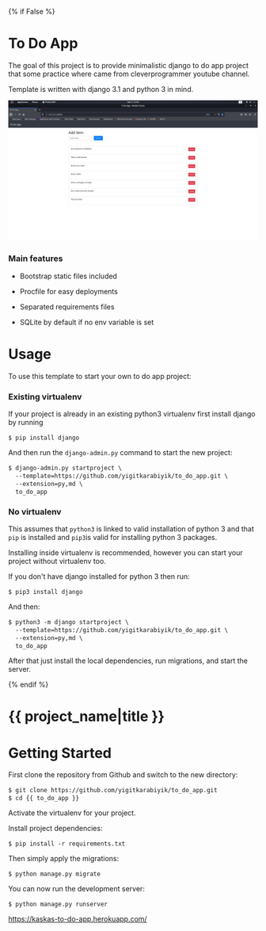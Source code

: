 {% if False %}

# To Do App

The goal of this project is to provide minimalistic django to do app project that some practice where came from cleverprogrammer youtube channel. 

Template is written with django 3.1 and python 3 in mind.

![Default Home View](static/__screenshots/home.png?raw=true "Title")

### Main features

* Bootstrap static files included

* Procfile for easy deployments

* Separated requirements files

* SQLite by default if no env variable is set

# Usage

To use this template to start your own to do app project:

### Existing virtualenv

If your project is already in an existing python3 virtualenv first install django by running

    $ pip install django
    
And then run the `django-admin.py` command to start the new project:

    $ django-admin.py startproject \
      --template=https://github.com/yigitkarabiyik/to_do_app.git \
      --extension=py,md \
      to_do_app
      
### No virtualenv

This assumes that `python3` is linked to valid installation of python 3 and that `pip` is installed and `pip3`is valid
for installing python 3 packages.

Installing inside virtualenv is recommended, however you can start your project without virtualenv too.

If you don't have django installed for python 3 then run:

    $ pip3 install django
    
And then:

    $ python3 -m django startproject \
      --template=https://github.com/yigitkarabiyik/to_do_app.git \
      --extension=py,md \
      to_do_app
      
      
After that just install the local dependencies, run migrations, and start the server.

{% endif %}

# {{ project_name|title }}

# Getting Started

First clone the repository from Github and switch to the new directory:

    $ git clone https://github.com/yigitkarabiyik/to_do_app.git
    $ cd {{ to_do_app }}
    
Activate the virtualenv for your project.
    
Install project dependencies:

    $ pip install -r requirements.txt
    
    
Then simply apply the migrations:

    $ python manage.py migrate
    

You can now run the development server:

    $ python manage.py runserver
    
https://kaskas-to-do-app.herokuapp.com/
